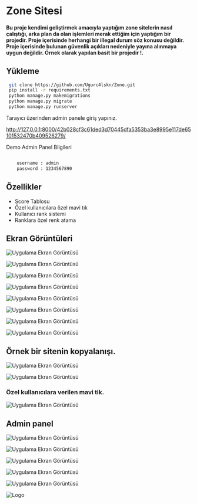 
# Zone Sitesi

#### Bu proje kendimi geliştirmek amacıyla yaptığım zone sitelerin nasıl çalıştığı, arka plan da olan işlemleri merak ettiğim için yaptığım bir projedir. Proje içerisinde herhangi bir illegal durum söz konusu değildir. Proje içerisinde bulunan güvenlik açıkları nedeniyle yayına alınmaya uygun değildir. Örnek olarak yapılan basit bir projedir !.




## Yükleme 


```bash 
 git clone https://github.com/Ugurc4lskn/Zone.git
 pip install -r requirements.txt
 python manage.py makemigrations
 python manage.py migrate
 python manage.py runserver
```

Tarayıcı üzerinden admin panele giriş yapınız.

http://127.0.0.1:8000/42b028cf3c61ded3d70445dfa5353ba3e8995e117de65101532470b409526279/

Demo Admin Panel Bilgileri

```bash

    username : admin
    password : 1234567890

 ```


## Özellikler

- Score Tablosu
- Özel kullanıcılara özel mavi tık
- Kullanıcı rank sistemi
- Ranklara özel renk atama

## Ekran Görüntüleri

![Uygulama Ekran Görüntüsü](https://i.hizliresim.com/js4l722.jpg)


![Uygulama Ekran Görüntüsü](https://i.hizliresim.com/ntio9jb.jpg)


![Uygulama Ekran Görüntüsü](https://i.hizliresim.com/anetvk9.jpg)


![Uygulama Ekran Görüntüsü](https://i.hizliresim.com/bawl1eo.jpg)


![Uygulama Ekran Görüntüsü](https://i.hizliresim.com/35wffma.jpg)


![Uygulama Ekran Görüntüsü](https://i.hizliresim.com/rqmduk3.jpg)


![Uygulama Ekran Görüntüsü](https://i.hizliresim.com/pm313o3.jpg)


![Uygulama Ekran Görüntüsü](https://i.hizliresim.com/olr66xy.jpg)


## Örnek bir sitenin kopyalanışı.

![Uygulama Ekran Görüntüsü](https://i.hizliresim.com/8czkr21.jpg)


![Uygulama Ekran Görüntüsü](https://i.hizliresim.com/4neqyc4.jpg)


### Özel kullanıcılara verilen mavi tik.
![Uygulama Ekran Görüntüsü](https://i.hizliresim.com/rwlw9gb.jpg)

## Admin panel 


![Uygulama Ekran Görüntüsü](https://i.hizliresim.com/93q643q.jpg)


![Uygulama Ekran Görüntüsü](https://i.hizliresim.com/ankirsw.jpg)

![Uygulama Ekran Görüntüsü](https://i.hizliresim.com/c3ane8q.jpg)


![Uygulama Ekran Görüntüsü](https://i.hizliresim.com/larjuvc.jpg)

![Uygulama Ekran Görüntüsü](https://i.hizliresim.com/1kdzt0l.jpg)



![Logo](https://i.hizliresim.com/e089epo.png)

    
